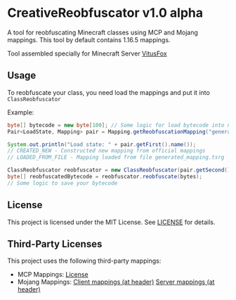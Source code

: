 # CreativeReobfuscator v1.0 alpha

A tool for reobfuscating Minecraft classes using MCP and Mojang mappings.
This tool by default contains 1.16.5 mappings.

Tool assembled specially for Minecraft Server [VitusFox](https://vitusfox.net)

## Usage

To reobfuscate your class, you need load the mappings and put it into `ClassReobfuscator`

Example:
```java
byte[] bytecode = new byte[100]; // Some logic for load bytecode into next variable...
Pair<LoadState, Mapping> pair = Mapping.getReobfuscationMapping("generated_mapping.tsrg"); // File to save mappings or load old pre-generated mappings

System.out.println("Load state: " + pair.getFirst().name());
// CREATED_NEW - Constructed new mapping from official mappings
// LOADED_FROM_FILE - Mapping loaded from file generated_mapping.tsrg

ClassReobfuscator reobfuscator = new ClassReobfuscator(pair.getSecond());
byte[] reobfuscatedBytecode = reobfuscator.reobfuscate(bytes);
// Some logic to save your bytecode
```

## License

This project is licensed under the MIT License. See [LICENSE](LICENSE) for details.

## Third-Party Licenses

This project uses the following third-party mappings:
- MCP Mappings: [License](THIRD-PARTY-LICENSES/MCP-LICENSE.txt)
- Mojang Mappings: [Client mappings (at header)](src/main/resources/client_mappings.txt) [Server mappings (at header)](src/main/resources/server_mappings.txt)